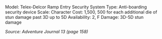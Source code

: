 Model: Telex-Delcor Ramp Entry Security System
Type: Anti-boarding security device
Scale: Character
Cost: 1,500, 500 for each additional die of stun damage past 3D up to 5D
Availability: 2, F
Damage: 3D-5D stun damage

*Source: Adventure Journal 13 (page 158)*